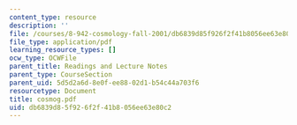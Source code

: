 ```yaml
---
content_type: resource
description: ''
file: /courses/8-942-cosmology-fall-2001/db6839d85f926f2f41b8056ee63e80c2_cosmog.pdf
file_type: application/pdf
learning_resource_types: []
ocw_type: OCWFile
parent_title: Readings and Lecture Notes
parent_type: CourseSection
parent_uid: 5d5d2a6d-8e0f-ee88-02d1-b54c44a703f6
resourcetype: Document
title: cosmog.pdf
uid: db6839d8-5f92-6f2f-41b8-056ee63e80c2
---
```

